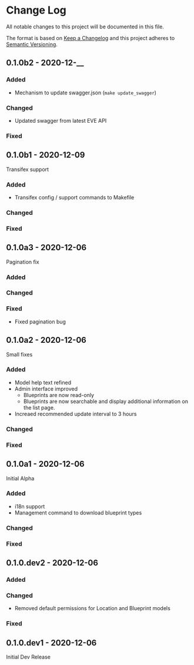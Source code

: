 # Change Log

All notable changes to this project will be documented in this file.

The format is based on [Keep a Changelog](http://keepachangelog.com/)
and this project adheres to [Semantic Versioning](http://semver.org/).

## 0.1.0b2 - 2020-12-\_\_

### Added

- Mechanism to update swagger.json (`make update_swagger`)

### Changed

- Updated swagger from latest EVE API

### Fixed

## 0.1.0b1 - 2020-12-09

Transifex support

### Added

- Transifex config / support commands to Makefile

### Changed

### Fixed

## 0.1.0a3 - 2020-12-06

Pagination fix

### Added

### Changed

### Fixed

- Fixed pagination bug

## 0.1.0a2 - 2020-12-06

Small fixes

### Added

- Model help text refined
- Admin interface improved
  - Blueprints are now read-only
  - Blueprints are now searchable and display additional information on the list page.
- Increaed recommended update interval to 3 hours

### Changed

### Fixed

## 0.1.0a1 - 2020-12-06

Initial Alpha

### Added

- i18n support
- Management command to download blueprint types

### Changed

### Fixed

## 0.1.0.dev2 - 2020-12-06

### Added

### Changed

- Removed default permissions for Location and Blueprint models

### Fixed

## 0.1.0.dev1 - 2020-12-06

Initial Dev Release
